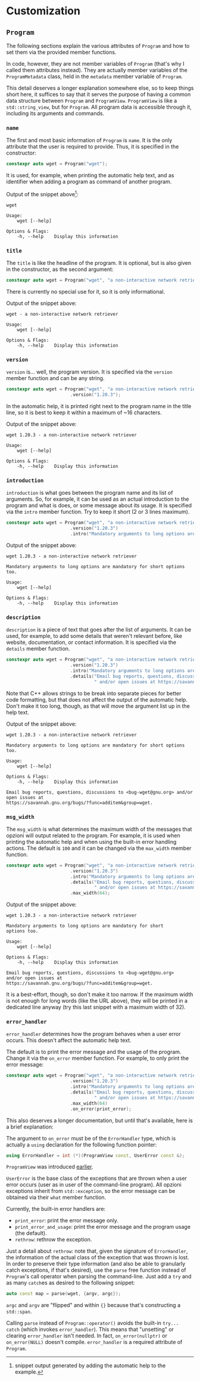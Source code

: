 # Customization

## `Program`

The following sections explain the various attributes of `Program` and how to set them via the provided member functions.

In code, however, they are not member variables of `Program` (that's why I called them attributes instead).
They are actually member variables of the `ProgramMetadata` class, held in the `metadata` member variable of `Program`.

This detail deserves a longer explanation somewhere else, so to keep things short here, it suffices to say that it serves the purpose of having a common data structure between `Program` and `ProgramView`.
`ProgramView` is like a `std::string_view`, but for `Program`.
All program data is accessible through it, including its arguments and commands.


### `name`

The first and most basic information of `Program` is `name`.
It is the only attribute that the user is required to provide.
Thus, it is specified in the constructor:

```cpp
constexpr auto wget = Program("wget");
```

It is used, for example, when printing the automatic help text, and as identifier when adding a program as command of another program.

Output of the snippet above[^snippet-output]:

```
wget

Usage:
    wget [--help]

Options & Flags:
    -h, --help    Display this information
```

### `title`

The `title` is like the headline of the program.
It is optional, but is also given in the constructor, as the second argument:

```cpp
constexpr auto wget = Program("wget", "a non-interactive network retriever");
```

There is currently no special use for it, so it is only informational.

Output of the snippet above:

```
wget - a non-interactive network retriever

Usage:
    wget [--help]

Options & Flags:
    -h, --help    Display this information
```

### `version`

`version` is... well, the program version.
It is specified via the `version` member function and can be any string.

```cpp
constexpr auto wget = Program("wget", "a non-interactive network retriever")
                        .version("1.20.3");
```

In the automatic help, it is printed right next to the program name in the title line, so it is best to keep it within a maximum of ~16 characters.

Output of the snippet above:

```
wget 1.20.3 - a non-interactive network retriever

Usage:
    wget [--help]

Options & Flags:
    -h, --help    Display this information
```

### `introduction`

`introduction` is what goes between the program name and its list of arguments.
So, for example, it can be used as an actual introduction to the program and what is does, or some message about its usage.
It is specified via the `intro` member function.
Try to keep it short (2 or 3 lines maximum).

```cpp
constexpr auto wget = Program("wget", "a non-interactive network retriever")
                        .version("1.20.3")
                        .intro("Mandatory arguments to long options are mandatory for short options too.");
```

Output of the snippet above:

```
wget 1.20.3 - a non-interactive network retriever

Mandatory arguments to long options are mandatory for short options too.

Usage:
    wget [--help]

Options & Flags:
    -h, --help    Display this information
```

### `description`

`description` is a piece of text that goes after the list of arguments.
It can be used, for example, to add some details that weren't relevant before, like website, documentation, or contact information.
It is specified via the `details` member function.

```cpp
constexpr auto wget = Program("wget", "a non-interactive network retriever")
                        .version("1.20.3")
                        .intro("Mandatory arguments to long options are mandatory for short options too.")
                        .details("Email bug reports, questions, discussions to <bug-wget@gnu.org>"
                                 " and/or open issues at https://savannah.gnu.org/bugs/?func=additem&group=wget.");
```

Note that C++ allows strings to be break into separate pieces for better code formatting, but that does not affect the output of the automatic help.
Don't make it too long, though, as that will move the argument list up in the help text.

Output of the snippet above:

```
wget 1.20.3 - a non-interactive network retriever

Mandatory arguments to long options are mandatory for short options too.

Usage:
    wget [--help]

Options & Flags:
    -h, --help    Display this information

Email bug reports, questions, discussions to <bug-wget@gnu.org> and/or open issues at
https://savannah.gnu.org/bugs/?func=additem&group=wget.
```

### `msg_width`

The `msg_width` is what determines the maximum width of the messages that opzioni will output related to the program.
For example, it is used when printing the automatic help and when using the built-in error handling actions.
The default is `100` and it can be changed via the `max_width` member function.

```cpp
constexpr auto wget = Program("wget", "a non-interactive network retriever")
                        .version("1.20.3")
                        .intro("Mandatory arguments to long options are mandatory for short options too.")
                        .details("Email bug reports, questions, discussions to <bug-wget@gnu.org>"
                                 " and/or open issues at https://savannah.gnu.org/bugs/?func=additem&group=wget.")
                        .max_width(64);
```

Output of the snippet above:

```
wget 1.20.3 - a non-interactive network retriever

Mandatory arguments to long options are mandatory for short
options too.

Usage:
    wget [--help]

Options & Flags:
    -h, --help    Display this information

Email bug reports, questions, discussions to <bug-wget@gnu.org>
and/or open issues at
https://savannah.gnu.org/bugs/?func=additem&group=wget.
```

It is a best-effort, though, so don't make it too narrow.
If the maximum width is not enough for long words (like the URL above), they will be printed in a dedicated line anyway
(try this last snippet with a maximum width of 32).

### `error_handler`

`error_handler` determines how the program behaves when a user error occurs.
This doesn't affect the automatic help text.

The default is to print the error message and the usage of the program.
Change it via the `on_error` member function.
For example, to only print the error message:

```cpp
constexpr auto wget = Program("wget", "a non-interactive network retriever")
                        .version("1.20.3")
                        .intro("Mandatory arguments to long options are mandatory for short options too.")
                        .details("Email bug reports, questions, discussions to <bug-wget@gnu.org>"
                                 " and/or open issues at https://savannah.gnu.org/bugs/?func=additem&group=wget.")
                        .max_width(64)
                        .on_error(print_error);
```

This also deserves a longer documentation, but until that's available, here is a brief explanation:

The argument to `on_error` must be of the `ErrorHandler` type, which is actually a `using` declaration for the following function pointer:

```cpp
using ErrorHandler = int (*)(ProgramView const, UserError const &);
```

`ProgramView` was introduced [earlier](#program).

`UserError` is the base class of the exceptions that are thrown when a user error occurs (user as in user of the command-line program).
All opzioni exceptions inherit from `std::exception`, so the error message can be obtained via their `what` member function.

Currently, the built-in error handlers are:

- `print_error`: print the error message only.
- `print_error_and_usage`: print the error message and the program usage (the default).
- `rethrow`: rethrow the exception.

Just a detail about `rethrow`: note that, given the signature of `ErrorHandler`, the information of the actual class of the exception that was thrown is lost.
In order to preserve their type information (and also be able to granularly catch exceptions, if that's desired), use the `parse` free function instead of `Program`'s call operator when parsing the command-line.
Just add a `try` and as many `catch`es as desired to the following snippet:

```cpp
auto const map = parse(wget, {argv, argc});
```

`argc` and `argv` are "flipped" and within `{}` because that's constructing a `std::span`.

Calling `parse` instead of `Program::operator()` avoids the built-in `try... catch` (which invokes `error_handler`).
This means that "unsetting" or clearing `error_handler` isn't needed.
In fact, `on_error(nullptr)` or `on_error(NULL)` doesn't compile.
`error_handler` is a required attribute of `Program`.

<!-- footnotes -->
[^snippet-output]: snippet output generated by adding the automatic help to the example.
